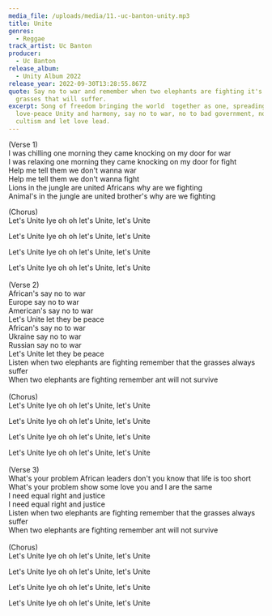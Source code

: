 ```yaml
---
media_file: /uploads/media/11.-uc-banton-unity.mp3
title: Unite
genres:
  - Reggae
track_artist: Uc Banton
producer:
  - Uc Banton
release_album:
  - Unity Album 2022
release_year: 2022-09-30T13:28:55.867Z
quote: Say no to war and remember when two elephants are fighting it's the
  grasses that will suffer.
excerpt: Song of freedom bringing the world  together as one, spreading
  love-peace Unity and harmony, say no to war, no to bad government, no to
  cultism and let love lead.
---
```

<!--StartFragment-->

(Verse 1)\
I was chilling one morning they came knocking on my door for war\
I was relaxing one morning they came knocking on my door for fight\
Help me tell them we don't wanna war\
Help me tell them we don't wanna fight\
Lions in the jungle are united Africans why are we fighting\
Animal's in the jungle are united brother's why are we fighting

(Chorus)\
Let's Unite Iye oh oh let's Unite, let's Unite

Let's Unite Iye oh oh let's Unite, let's Unite

Let's Unite Iye oh oh let's Unite, let's Unite

Let's Unite Iye oh oh let's Unite, let's Unite\
\
(Verse 2)\
African's say no to war\
Europe say no to war\
American's say no to war\
Let's Unite let they be peace\
African's say no to war\
Ukraine say no to war\
Russian say no to war\
Let's Unite let they be peace\
Listen when two elephants are fighting remember that the grasses always suffer\
When two elephants are fighting remember ant will not survive\
\
(Chorus)\
Let's Unite Iye oh oh let's Unite, let's Unite

Let's Unite Iye oh oh let's Unite, let's Unite

Let's Unite Iye oh oh let's Unite, let's Unite

Let's Unite Iye oh oh let's Unite, let's Unite\
\
(Verse 3)\
What's your problem African leaders don't you know that life is too short\
What's your problem show some love you and I are the same\
I need equal right and justice\
I need equal right and justice\
Listen when two elephants are fighting remember that the grasses always suffer\
When two elephants are fighting remember ant will not survive\
\
(Chorus)\
Let's Unite Iye oh oh let's Unite, let's Unite

Let's Unite Iye oh oh let's Unite, let's Unite

Let's Unite Iye oh oh let's Unite, let's Unite

Let's Unite Iye oh oh let's Unite, let's Unite

<!--EndFragment-->